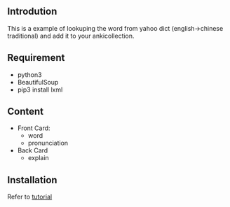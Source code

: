 Introdution
-----------
This is a example of lookuping the word from yahoo dict (english->chinese traditional) and add it to your ankicollection.


Requirement
-----------
- python3
- BeautifulSoup
- pip3 install lxml

Content
-------
- Front Card:
    - word
	- pronunciation
- Back Card
    - explain

Installation
------------
Refer to [tutorial](hwchiu.com/anki-tutorial.html)
